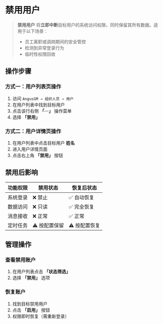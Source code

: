 # 禁用用户

> **禁用用户** 将**立即中断**目标用户的系统访问权限，同时保留其所有数据。适用于以下场景：
> - 员工离职或调岗期间的安全管控
> - 检测到异常登录行为
> - 临时性权限回收

## 操作步骤

### 方式一：用户列表页操作
1. 访问 `AngusGM → 组织人员 → 用户`
2. 在用户列表中找到目标用户
3. 点击该行右侧 **「···」** 操作菜单
4. 选择 **「禁用」**

### 方式二：用户详情页操作
1. 在用户列表中点击目标用户 **姓名**
2. 进入用户详情页面
3. 点击右上角 **「禁用」** 按钮

## 禁用后影响
| 功能权限       | 禁用状态     | 恢复后状态      |  
|----------------|----------|-----------------|  
| 系统登录       | ❌ 禁止     | ✅ 自动恢复      |  
| 数据访问       | ❌ 只读     | ✅ 完全恢复      |  
| 消息接收       | ❌ 正常     | ✅ 正常          |  
| 定时任务       | ⚠️ 按配置保留 | ⚠️ 按配置恢复    |  

## 管理操作
### 查看禁用账户
1. 在用户列表点击 **「状态筛选」**
2. 选择 **「禁用」** 选项

### 恢复账户
1. 找到目标禁用用户
2. 点击 **「启用」** 按钮
3. 权限即时恢复（需重新登录）

